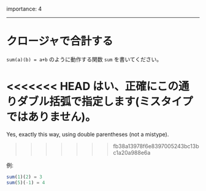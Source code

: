 importance: 4

---

# クロージャで合計する

`sum(a)(b) = a+b` のように動作する関数 `sum` を書いてください。

<<<<<<< HEAD
はい、正確にこの通りダブル括弧で指定します(ミスタイプではありません)。
=======
Yes, exactly this way, using double parentheses (not a mistype).
>>>>>>> fb38a13978f6e8397005243bc13bc1a20a988e6a

例:

```js
sum(1)(2) = 3
sum(5)(-1) = 4
```
